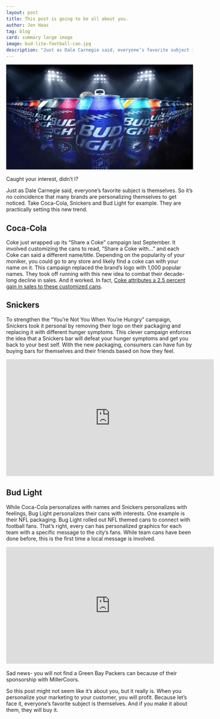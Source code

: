 ```yaml
---
layout: post
title: This post is going to be all about you.
author: Jen Haas
tag: blog
card: summary large image
image: bud-lite-football-can.jpg
description: "Just as Dale Carnegie said, everyone’s favorite subject is themselves. So it’s no coincidence that many brands are personalizing themselves to get noticed. Take Coca-Cola, Snickers and Bud Light for example. They are practically setting this new trend."
---
```

![Bud Lite Football Can](/img/bud-lite-football-can.jpg)

Caught your interest, didn’t I?  

Just as Dale Carnegie said, everyone’s favorite subject is themselves. So it’s no coincidence that many brands are personalizing themselves to get noticed. Take Coca-Cola, Snickers and Bud Light for example. They are practically setting this new trend.

## Coca-Cola
Coke just wrapped up its “Share a Coke” campaign last September. It involved customizing the cans to read, “Share a Coke with…” and each Coke can said a different name/title. Depending on the popularity of your moniker, you could go to any store and likely find a coke can with your name on it. This campaign replaced the brand’s logo with 1,000 popular names. They took off running with this new idea to combat their decade-long decline in sales. And it worked. In fact, [Coke attributes a 2.5 percent gain in sales to these customized cans]( http://www.adweek.com/news-gallery/advertising-branding/why-brands-coca-cola-and-bud-light-are-making-packaging-personal-167340).

## Snickers
To strengthen the “You’re Not You When You’re Hungry” campaign, Snickers took it personal by removing their logo on their packaging and replacing it with different hunger symptoms.  This clever campaign enforces the idea that a Snickers bar will defeat your hunger symptoms and get you back to your best self. With the new packaging, consumers can have fun by buying bars for themselves and their friends based on how they feel.
<iframe width="560" height="315" src="https://www.youtube.com/embed/pT6PlWjuXw0" frameborder="0" allowfullscreen></iframe>

## Bud Light
While Coca-Cola personalizes with names and Snickers personalizes with feelings, Bug Light personalizes their cans with interests. One example is their NFL packaging. Bug Light rolled out NFL themed cans to connect with football fans. That’s right, every can has personalized graphics for each team with a specific message to the city’s fans. While team cans have been done before, this is the first time a local message is involved.
<iframe width="560" height="315" src="https://www.youtube.com/embed/u1mgMjmS7Ik" frameborder="0" allowfullscreen></iframe>

Sad news- you will not find a Green Bay Packers can because of their sponsorship with MillerCoors.

So this post might not seem like it’s about you, but it really is. When you personalize your marketing to your customer, you will profit. Because let’s face it, everyone’s favorite subject is themselves. And if you make it about them, they will buy it.  
